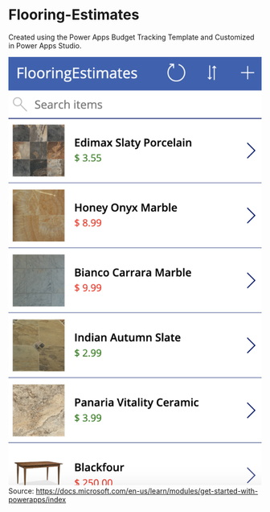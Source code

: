 # Flooring-Estimates
Created using the Power Apps Budget Tracking Template and 
Customized in Power Apps Studio.

![Browse Screen](https://github.com/RabiaKanwal/Flooring-Estimates/blob/master/Flooring%20Estimates/Screens/Browse%20Screen.png)
Source: https://docs.microsoft.com/en-us/learn/modules/get-started-with-powerapps/index
